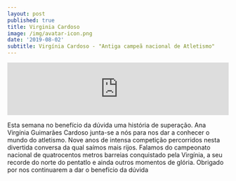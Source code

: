 ```yaml
---
layout: post
published: true
title: Virginia Cardoso
image: /img/avatar-icon.png
date: '2019-08-02'
subtitle: Virgínia Cardoso - "Antiga campeã nacional de Atletismo"
---
```

<iframe width="100%" height="120" src="https://www.mixcloud.com/widget/iframe/?hide_cover=1&light=1&feed=%2Fbeneficiodaduvida%2Fbenef%C3%ADcio-da-d%C3%BAvida-ana-cardoso%2F" frameborder="0" ></iframe>

Esta semana no benefício da dúvida uma história de superação. Ana Virgínia Guimarães Cardoso junta-se a nós para nos dar a conhecer o mundo do atletismo. Nove anos de intensa competição percorridos nesta divertida conversa da qual saímos mais rijos. Falamos do campeonato nacional de quatrocentos metros barreias conquistado pela Virgínia, a seu recorde do norte do pentatlo e ainda outros momentos de glória. Obrigado por nos continuarem a dar o benefício da dúvida
